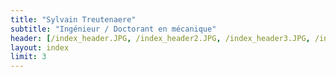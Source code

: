 ```yaml
---
title: "Sylvain Treutenaere"
subtitle: "Ingénieur / Doctorant en mécanique"
header: [/index_header.JPG, /index_header2.JPG, /index_header3.JPG, /index_header4.JPG, /index_header5.JPG]
layout: index
limit: 3
---
```



